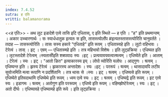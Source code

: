 ```yaml
---
index: 7.4.52
sutra: ह एति
vritti: balamanorama
---
```


<<ह एति>> - अथ लुट इडादेशे एत्वे तासि इटि एधितास्, ए इति स्थिते — ह एति । "ह" इति प्रथमान्तम् । अकार उच्चारणार्थः । सः स्यार्धधातुक इत्यतः स इति, तासस्त्योर्लोप #इत्यतस्तासस्त्योरिति चानुवर्तते । तदाह — तासस्त्योरिति । तासः सस्य हकारे "एधिताहे" इति रूपम् । एधितास्वहे इति । लुटो वहिभावः । टेरेत्वं । तास् । इट् । एवम् —  एधितास्महे इति । तत्र महिभावो विशेषः । इति लुट्प्रक्रिया । एधिष्यत इति । लृटस्तादेशे टेरेत्वम् ।स्यतासी॑इति शबपवादः स्यः ।इट् । प्रत्ययावयवत्वात्षत्वम् । एधिष्येते इति । आताम् । टेरेत्वं । स्यः । इट् । "आतो ङित" इत्याकारस्य इय् । लोपो व्योरिति यलोपः । आद्गुणः । षत्वम् । एधिष्यन्त इति । झस्य टेरेत्वं । झकारस्य अन्तादेशः । स्यः ।इट् । पररूपं । षत्वम् । थासादावपि लटीव सुयोजमिति मत्वा रूपाणि न प्रदर्शितानि । तत्र थासः से ।स्यः । इट् । षत्वम् । एधिष्यसे इति रूपम् । एधिष्येते इतिवदाथामि एधिष्येथे इति रूपम् । ध्वम एत्वे स्यः । इट् । षत्वम् । एधिष्यद्वे इति रूपम् । इट एत्वे स्यः । इडागमः । षत्वम् । अतोगुण इति पररूपम् । एधिष्ये इति रूपम् । वहिमह्रोष्टेरेत्वम् । स्यः । इट् । अतो दीर्घः । एधिष्यावहे एधिष्यामहे इति रूपे । इति लृट्प्रक्रिया ।